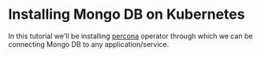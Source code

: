 # Installing Mongo DB on Kubernetes

In this tutorial we'll be installing [percona](https://www.percona.com/software/percona-kubernetes-operators#:~:text=The%20Percona%20Kubernetes%20Operators%20automate,to%20scale%20an%20existing%20environment.) operator through which we can be connecting Mongo DB to any application/service.

